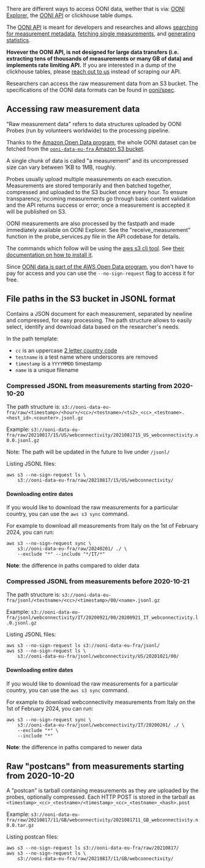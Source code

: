 There are different ways to access OONI data, wether that is via: [OONI
Explorer](https://explorer.ooni.org/), the [OONI API](https://api.ooni.io/) or
clickhouse table dumps.

The [OONI API](https://api.ooni.io/) is meant for developers and researches and allows [searching for
measurement metadata](https://api.ooni.io/apidocs/#/default/get_api_v1_measurements), [fetching single measurements](https://api.ooni.io/apidocs/#/default/get_api_v1_measurement_meta), and [generating statistics](https://api.ooni.io/apidocs/#/default/get_api_v1_aggregation).

**Hovever the OONI API, is not designed for large data transfers (i.e. extracting tens of thousands of measurements or many GB of data) and implements rate limiting API.**
If you are interested in a dump of the clickhouse tables, please [reach out to us](https://ooni.org/about/) instead of scraping our API.

Researchers can access the raw measurement data from an S3 bucket. The
specifications of the OONI data formats can be found in
[ooni/spec](https://github.com/ooni/spec).

## Accessing raw measurement data

"Raw measurement data" refers to data structures uploaded by OONI Probes (run by volunteers worldwide) to the
processing pipeline.

Thanks to the [Amazon Open Data program](https://aws.amazon.com/government-education/open-data/), the whole OONI dataset
can be fetched from the [`ooni-data-eu-fra` Amazon S3 bucket](https://ooni-data-eu-fra.s3.eu-central-1.amazonaws.com/).

A single chunk of data is called "a measurement" and its uncompressed size can vary between 1KB to 1MB, roughly.

Probes usually upload multiple measurements on each execution. Measurements are stored temporarily and then batched together, compressed and uploaded to the S3 bucket once every hour. To ensure transparency, incoming measurements go through basic content validation and the API returns success or error;
once a measurement is accepted it will be published on S3.

OONI measurements are also processed by the fastpath and made immediately available on OONI Explorer. See the "receive_measurement" function in the probe_services.py file in the API codebase for details.

The commands which follow will be using the [aws s3 cli
tool](https://aws.amazon.com/cli/). See [their documentation on how to install
it](https://docs.aws.amazon.com/cli/latest/userguide/getting-started-install.html).

Since [OONI data is part of the AWS Open Data
program](https://registry.opendata.aws/ooni/), you don't have to pay for access
and you can use the `--no-sign-request` flag to access it for free.

## File paths in the S3 bucket in JSONL format

Contains a JSON document for each measurement, separated by newline and compressed, for easy processing.
The path structure allows to easily select, identify and download data based on the researcher's needs.

In the path template:
- `cc` is an uppercase [2 letter country code](https://en.wikipedia.org/wiki/ISO_3166-1_alpha-2)
- `testname` is a test name where underscores are removed
- `timestamp` is a `YYYYMMDD` timestamp
- `name` is a unique filename

### Compressed JSONL from measurements starting from 2020-10-20

The path structure is: `s3://ooni-data-eu-fra/raw/<timestamp>/<hour>/<cc>/<testname>/<ts2>_<cc>_<testname>.<host_id>.<counter>.jsonl.gz`

Example: `s3://ooni-data-eu-fra/raw/20210817/15/US/webconnectivity/2021081715_US_webconnectivity.n0.0.jsonl.gz`

Note: The path will be updated in the future to live under `/jsonl/`

Listing JSONL files:
```
aws s3 --no-sign-request ls \
    s3://ooni-data-eu-fra/raw/20210817/15/US/webconnectivity/
```

#### Downloading entire dates

If you would like to download the raw measurements for a particular country,
you can use the `aws s3 sync` command.

For example to download all measurements from Italy on the 1st of February 2024, you can run:
```
aws s3 --no-sign-request sync \
    s3://ooni-data-eu-fra/raw/20240201/ ./ \
    --exclude "*" --include "*/IT/*"
```

**Note**: the difference in paths compared to older data

### Compressed JSONL from measurements before 2020-10-21

The path structure is: `s3://ooni-data-eu-fra/jsonl/<testname>/<cc>/<timestamp>/00/<name>.jsonl.gz`

Example: `s3://ooni-data-eu-fra/jsonl/webconnectivity/IT/20200921/00/20200921_IT_webconnectivity.l.0.jsonl.gz`

Listing JSONL files:
```
aws s3 --no-sign-request ls s3://ooni-data-eu-fra/jsonl/
aws s3 --no-sign-request ls \
    s3://ooni-data-eu-fra/jsonl/webconnectivity/US/20201021/00/
```

#### Downloading entire dates

If you would like to download the raw measurements for a particular country,
you can use the `aws s3 sync` command.

For example to download webconnectivity measurements from Italy on the 1st of February 2024, you can run:
```
aws s3 --no-sign-request sync \
    s3://ooni-data-eu-fra/jsonl/webconnectivity/IT/20200201/ ./ \
    --exclude "*" \
    --include "*"
```

**Note**: the difference in paths compared to newer data

## Raw "postcans" from measurements starting from 2020-10-20

A "postcan" is tarball containing measurements as they are uploaded by the probes, optionally compressed.
Each HTTP POST is stored in the tarball as `<timestamp>_<cc>_<testname>/<timestamp>_<cc>_<testname>_<hash>.post`

Example: `s3://ooni-data-eu-fra/raw/20210817/11/GB/webconnectivity/2021081711_GB_webconnectivity.n0.0.tar.gz`

Listing postcan files:
```
aws s3 --no-sign-request ls s3://ooni-data-eu-fra/raw/20210817/
aws s3 --no-sign-request ls \
    s3://ooni-data-eu-fra/raw/20210817/11/GB/webconnectivity/
```

